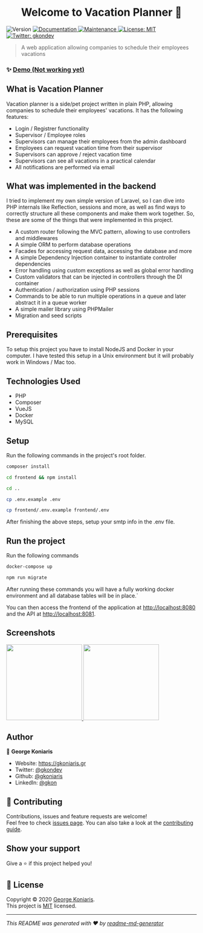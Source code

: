 <h1 align="center">Welcome to Vacation Planner 👋</h1>
<p>
  <img alt="Version" src="https://img.shields.io/badge/version-1.0.0-blue.svg?cacheSeconds=2592000" />
  <a href="https://github.com/gkoniaris/vacation-planner#readme" target="_blank">
    <img alt="Documentation" src="https://img.shields.io/badge/documentation-yes-brightgreen.svg" />
  </a>
  <a href="https://github.com/gkoniaris/vacation-planner/graphs/commit-activity" target="_blank">
    <img alt="Maintenance" src="https://img.shields.io/badge/Maintained%3F-yes-green.svg" />
  </a>
  <a href="#" target="_blank">
    <img alt="License: MIT" src="https://img.shields.io/badge/License-MIT-yellow.svg" />
  </a>
  <a href="https://twitter.com/gkondev" target="_blank">
    <img alt="Twitter: gkondev" src="https://img.shields.io/twitter/follow/gkondev.svg?style=social" />
  </a>
</p>

> A web application allowing companies to schedule their employees vacations

### ✨ [Demo (Not working yet)](https://gkoniaris.gr/vacation-planner)

## What is Vacation Planner

Vacation planner is a side/pet project written in plain PHP, allowing companies to schedule their employees' vacations. It has the following features:

- Login / Registrer functionality
- Supervisor / Employee roles
- Supervisors can manage their employees from the admin dashboard
- Employees can request vacation time from their supervisor
- Supervisors can approve / reject vacation time
- Supervisors can see all vacations in a practical calendar
- All notifications are performed via email

## What was implemented in the backend

I tried to implement my own simple version of Laravel, so I can dive into PHP internals like Reflection, sessions and more, as well as find ways to correctly structure all these components and make them work together. So, these are some of the things that were implemented in this project.

- A custom router following the MVC pattern, allowing to use controllers and middlewares
- A simple ORM to perform database operations
- Facades for accessing request data, accessing the database and more
- A simple Dependency Injection container to instantiate controller dependencies
- Error handling using custom exceptions as well as global error handling
- Custom validators that can be injected in controllers through the DI container
- Authentication / authorization using PHP sessions
- Commands to be able to run multiple operations in a queue and later abstract it in a queue worker
- A simple mailer library using PHPMailer
- Migration and seed scripts

## Prerequisites

To setup this project you have to install NodeJS and Docker in your computer. I have tested this setup in a Unix environment but it will probably work in Windows / Mac too.

## Technologies Used

- PHP
- Composer
- VueJS
- Docker
- MySQL

## Setup

Run the following commands in the project's root folder.

```sh
composer install

cd frontend && npm install

cd ..

cp .env.example .env

cp frontend/.env.example frontend/.env
```

After finishing the above steps, setup your smtp info in the .env file.

## Run the project

Run the following commands

```sh
docker-compose up

npm run migrate
```

After running these commands you will have a fully working docker environment and all database tables will be in place.`

You can then access the frontend of the application at [http://localhost:8080](http://localhost:8080/) and the API at [http://localhost:8081](http://localhost:8081).

## Screenshots

<p align="left">
  <a href="https://github.com/gkoniaris/vacations-planner/blob/39668b3148b569a95d0880c488143342a5abfe54/screenshots/screenshot%201.PNG">
    <img src="https://github.com/gkoniaris/vacations-planner/blob/39668b3148b569a95d0880c488143342a5abfe54/screenshots/screenshot%201.PNG" height="auto" width="200" />
  </a>

  <a href="https://github.com/gkoniaris/vacations-planner/blob/0cafbcf4e5733dc7db82943d8f752760b05fb846/screenshots/screenshot%202.PNG">
    <img src="https://github.com/gkoniaris/vacations-planner/blob/0cafbcf4e5733dc7db82943d8f752760b05fb846/screenshots/screenshot%202.PNG" height="auto" width="200" />
  </a>
</p>

## Author

👤 **George Koniaris**

* Website: https://gkoniaris.gr
* Twitter: [@gkondev](https://twitter.com/gkondev)
* Github: [@gkoniaris](https://github.com/gkoniaris)
* LinkedIn: [@gkon](https://linkedin.com/in/gkon)

## 🤝 Contributing

Contributions, issues and feature requests are welcome!<br />Feel free to check [issues page](https://github.com/gkoniaris/vacation-planner/issues). You can also take a look at the [contributing guide](https://github.com/gkoniaris/vacation-planner/blob/master/CONTRIBUTING.md).

## Show your support

Give a ⭐️ if this project helped you!

## 📝 License

Copyright © 2020 [George Koniaris](https://github.com/gkoniaris).<br />
This project is [MIT](https://github.com/gkoniaris/vacation-planner/blob/master/LICENSE) licensed.

***
_This README was generated with ❤️ by [readme-md-generator](https://github.com/kefranabg/readme-md-generator)_